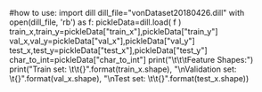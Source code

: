

#how to use:
import dill
dill_file="vonDataset20180426.dill"
with open(dill_file, 'rb') as f:
        pickleData=dill.load( f )
        train_x,train_y=pickleData["train_x"],pickleData["train_y"]
        val_x,val_y=pickleData["val_x"],pickleData["val_y"]
        test_x,test_y=pickleData["test_x"],pickleData["test_y"]
        char_to_int=pickleData["char_to_int"]
print("\t\t\tFeature Shapes:")
print("Train set: \t\t{}".format(train_x.shape), 
      "\nValidation set: \t{}".format(val_x.shape),
      "\nTest set: \t\t{}".format(test_x.shape))
